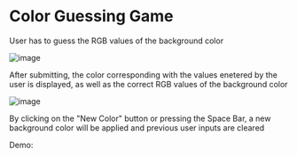 # Color Guessing Game
User has to guess the RGB values of the background color

![image](https://user-images.githubusercontent.com/85261795/132110286-30bdf29e-8a24-4570-b828-817dcaf392fe.png)

After submitting, the color corresponding with the values enetered by the user is displayed, as well as the correct RGB values of the background color

![image](https://user-images.githubusercontent.com/85261795/132110344-73088ac6-0f11-40c0-9934-e5d34e4d287c.png)

By clicking on the "New Color" button or pressing the Space Bar, a new background color will be applied and previous user inputs are cleared


Demo:

